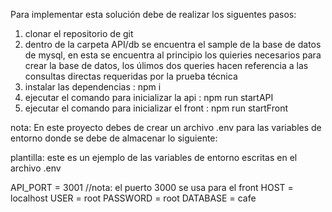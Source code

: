 Para implementar esta solución debe de realizar los siguentes pasos:

1. clonar el repositorio de git
2. dentro de la carpeta API/db se encuentra el sample de la base de datos de mysql, en esta se encuentra al principio los quieries necesarios para crear la base de datos, los úlimos dos queries hacen referencia a las consultas directas requeridas por la prueba técnica
3. instalar las dependencias : npm i
4. ejecutar el comando para inicializar la api : npm run startAPI
5. ejecutar el comando para inicializar el front : npm run startFront

nota:
En este proyecto debes de crear un archivo .env para las variables de entorno donde se debe de almacenar lo siguiente:

plantilla: este es un ejemplo de las variables de entorno escritas en el archivo .env

API_PORT = 3001 //nota: el puerto 3000 se usa para el front
HOST = localhost
USER = root
PASSWORD = root
DATABASE = cafe
